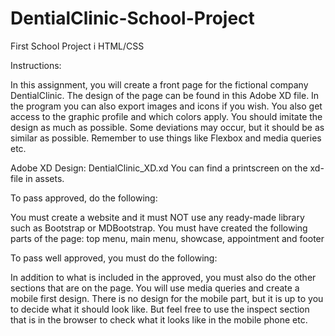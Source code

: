 # DentialClinic-School-Project
First School Project i HTML/CSS 

Instructions:

In this assignment, you will create a front page for the fictional company DentialClinic.
The design of the page can be found in this Adobe XD file.
In the program you can also export images and icons if you wish. 
You also get access to the graphic profile and which colors apply. 
You should imitate the design as much as possible. Some deviations may occur, but it should be as similar as possible.
Remember to use things like Flexbox and media queries etc.

Adobe XD Design: DentialClinic_XD.xd
You can find a printscreen on the xd-file in assets.

To pass approved, do the following:

You must create a website and it must NOT use any ready-made library such as Bootstrap or MDBootstrap.
You must have created the following parts of the page: top menu, main menu, showcase, appointment and footer

To pass well approved, you must do the following:

In addition to what is included in the approved, you must also do the other sections that are on the page.
You will use media queries and create a mobile first design. There is no design for the mobile part, but it is up to you to decide what it should look like.
But feel free to use the inspect section that is in the browser to check what it looks like in the mobile phone etc.

